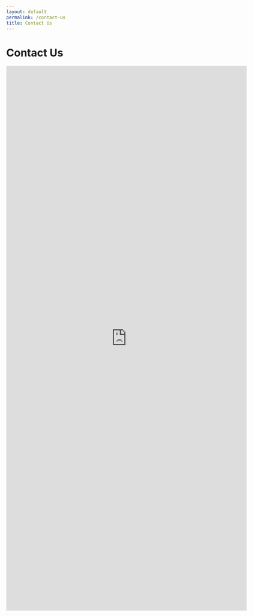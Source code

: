 ```yaml
---
layout: default
permalink: /contact-us
title: Contact Us
---
```

# Contact Us

<iframe src="https://docs.google.com/forms/d/e/1FAIpQLSey5uBEOV_xDJsNeFvVybyouUG4kUqWJ6W3LNYRUuzns6qr6g/viewform?embedded=true" width="640" height="1450" frameborder="0" marginheight="0" marginwidth="0">Loading…</iframe>
